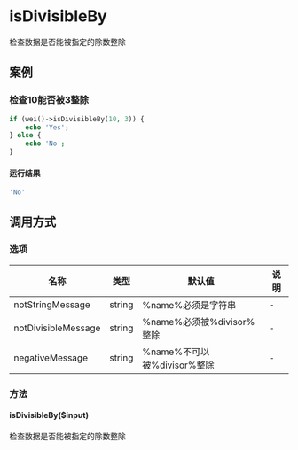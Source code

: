 isDivisibleBy
=============

检查数据是否能被指定的除数整除

案例
----

### 检查10能否被3整除
```php
if (wei()->isDivisibleBy(10, 3)) {
    echo 'Yes';
} else {
    echo 'No';
}
```

#### 运行结果
```php
'No'
```

调用方式
--------

### 选项

| 名称                | 类型    | 默认值                           | 说明              |
|---------------------|---------|----------------------------------|-------------------|
| notStringMessage    | string  | %name%必须是字符串               | -                 |
| notDivisibleMessage | string  | %name%必须被%divisor%整除        | -                 |
| negativeMessage     | string  | %name%不可以被%divisor%整除      | -                 |

### 方法

#### isDivisibleBy($input)
检查数据是否能被指定的除数整除
